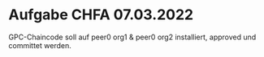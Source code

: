 # Aufgabe CHFA 07.03.2022
GPC-Chaincode soll auf peer0 org1 & peer0 org2 installiert, approved und committet werden.
